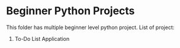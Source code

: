 # Beginner Python Projects
This folder has multiple beginner level python project.
List of project:
1. To-Do List Application
